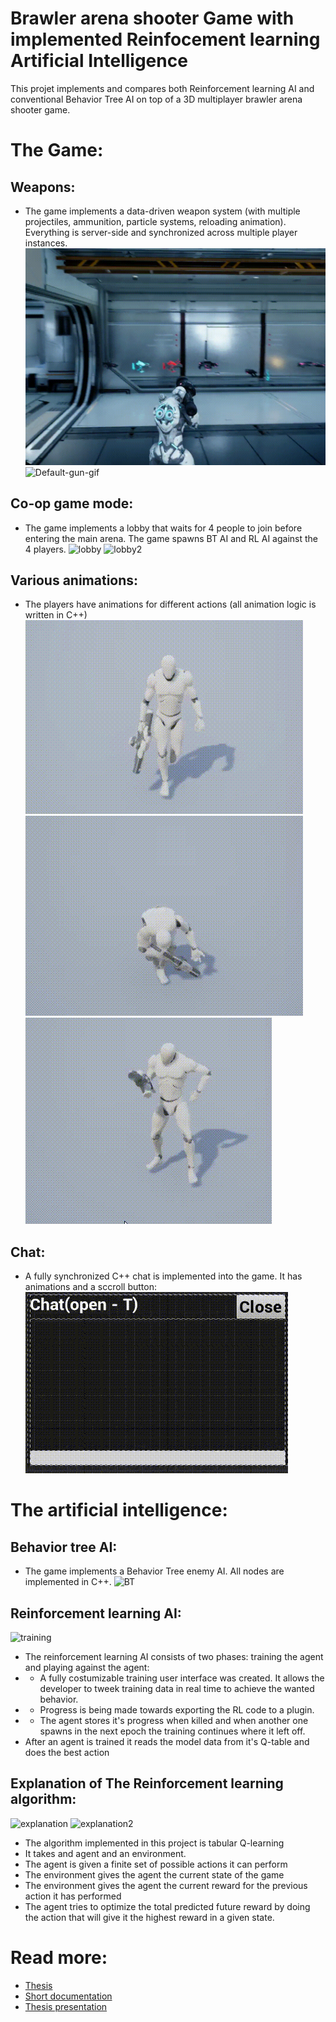 # Brawler arena shooter Game with implemented Reinfocement learning Artificial Intelligence

This projet implements and compares both Reinforcement learning AI and conventional Behavior Tree AI on top of a 3D multiplayer brawler arena shooter game.

# The Game:
## Weapons:
- The game implements a data-driven weapon system (with multiple projectiles, ammunition, particle systems, reloading animation). Everything is server-side and synchronized across multiple player instances.
![Bazooka-gif](https://github.com/mikirov/Elsys-Thesis-Work-2019-2020/blob/master/Documentation/Images/20200413_231529.gif)
![Default-gun-gif](https://github.com/mikirov/Elsys-Thesis-Work-2019-2020/blob/master/Documentation/Images/20200413_233054.gif)
## Co-op game mode:
- The game implements a lobby that waits for 4 people to join before entering the main arena. The game spawns BT AI and RL AI against the 4 players.
![lobby](https://github.com/mikirov/Elsys-Thesis-Work-2019-2020/blob/master/Documentation/Images/lobby.png)
![lobby2](https://github.com/mikirov/Elsys-Thesis-Work-2019-2020/blob/master/Documentation/Images/lobby2.png)
## Various animations:
- The players have animations for different actions (all animation logic is written in C++)
![walk-animation](https://github.com/mikirov/Elsys-Thesis-Work-2019-2020/blob/master/Documentation/Images/20200303_212213.gif)
![death-animation](https://github.com/mikirov/Elsys-Thesis-Work-2019-2020/blob/master/Documentation/Images/20200303_212418.gif)
![reload-animation](https://github.com/mikirov/Elsys-Thesis-Work-2019-2020/blob/master/Documentation/Images/20200303_213937.gif)
## Chat:
- A fully synchronized C++ chat is implemented into the game. It has animations and a sccroll button:
![chat-animation](https://github.com/mikirov/Elsys-Thesis-Work-2019-2020/blob/master/Documentation/Images/20200303_221724.gif)

# The artificial intelligence:
## Behavior tree AI:
- The game implements a Behavior Tree enemy AI. All nodes are implemented in C++.
![BT](https://github.com/mikirov/Elsys-Thesis-Work-2019-2020/blob/master/Documentation/Images/behaviortree.png)
## Reinforcement learning AI:
![training](https://github.com/mikirov/Elsys-Thesis-Work-2019-2020/blob/master/Documentation/Images/training.png)
- The reinforcement learning AI consists of two phases: training the agent and playing against the agent:
- - A fully costumizable training user interface was created. It allows the developer to tweek training data in real time to achieve the wanted behavior.
- - Progress is being made towards exporting the RL code to a plugin.
- - The agent stores it's progress when killed and when another one spawns in the next epoch the training continues where it left off.
- After an agent is trained it reads the model data from it's Q-table and does the best action

## Explanation of The Reinforcement learning algorithm:
![explanation](https://github.com/mikirov/Elsys-Thesis-Work-2019-2020/blob/master/Documentation/Images/explanation.png)
![explanation2](https://github.com/mikirov/Elsys-Thesis-Work-2019-2020/blob/master/Documentation/Images/explanation2.png)
- The algorithm implemented in this project is tabular Q-learning
- It takes and agent and an environment.
- The agent is given a finite set of possible actions it can perform
- The environment gives the agent the current state of the game
- The environment gives the agent the current reward for the previous action it has performed
- The agent tries to optimize the total predicted future reward by doing the action that will give it the highest reward in a given state.
# Read more:
- [Thesis](https://github.com/mikirov/Elsys-Thesis-Work-2019-2020/blob/master/Documentation/thesis.pdf) 
- [Short documentation](https://github.com/mikirov/Elsys-Thesis-Work-2019-2020/blob/master/Documentation/short-thesis.pdf)
- [Thesis presentation](https://github.com/mikirov/Elsys-Thesis-Work-2019-2020/blob/master/Documentation/thesis-presentation.pptx)
